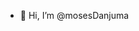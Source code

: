 - 👋 Hi, I’m @mosesDanjuma


<!---
mosesDanjuma/mosesDanjuma is a ✨ special ✨ repository because its `README.md` (this file) appears on your GitHub profile.
You can click the Preview link to take a look at your changes.
--->
